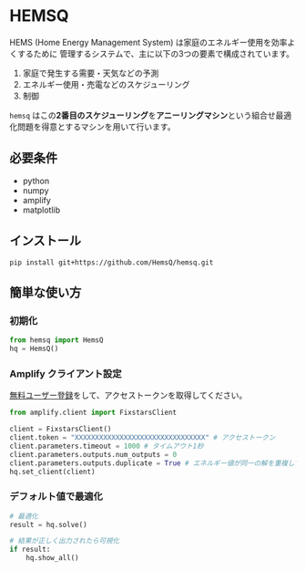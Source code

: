 # HEMSQ
HEMS (Home Energy Management System) は家庭のエネルギー使用を効率よくするために
管理するシステムで、主に以下の3つの要素で構成されています。

1. 家庭で発生する需要・天気などの予測
2. エネルギー使用・売電などのスケジューリング
3. 制御

`hemsq` はこの**2番目のスケジューリング**を**アニーリングマシン**という組合せ最適化問題を得意とするマシンを用いて行います。

## 必要条件
- python
- numpy
- amplify
- matplotlib

## インストール

```
pip install git+https://github.com/HemsQ/hemsq.git
```

## 簡単な使い方
### 初期化

```python
from hemsq import HemsQ
hq = HemsQ()
```

### Amplify クライアント設定

[無料ユーザー登録](https://amplify.fixstars.com/ja/register)をして、アクセストークンを取得してください。

```python
from amplify.client import FixstarsClient

client = FixstarsClient()
client.token = "XXXXXXXXXXXXXXXXXXXXXXXXXXXXXXXX" # アクセストークン
client.parameters.timeout = 1000 # タイムアウト1秒
client.parameters.outputs.num_outputs = 0
client.parameters.outputs.duplicate = True # エネルギー値が同一の解を重複して出力する
hq.set_client(client)
```
### デフォルト値で最適化

```python
# 最適化
result = hq.solve()

# 結果が正しく出力されたら可視化
if result:
    hq.show_all()
```
